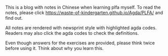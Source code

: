 This is a blog with notes in Chinese when learning plfa myself. To read the notes, please click https://waste-of-kindergarten.github.io/Agda/PLFA/ and find out.

All notes are rendered with newsprint style with highlighted agda codes. Readers may also click the agda codes to check the definitions.

Even though answers for the exercises are provided, please think twice before using it. Think about why you learn this.


